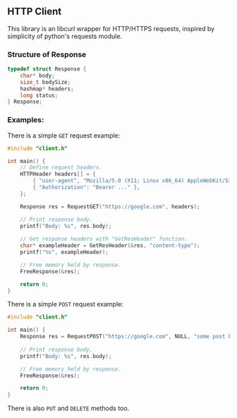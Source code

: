 ## HTTP Client
This library is an libcurl wrapper for HTTP/HTTPS requests, inspired by simplicity of python's requests module.

### Structure of Response

```c
typedef struct Response {
    char* body;
    size_t bodySize;
    hashmap* headers;
    long status;
} Response;
```

### Examples:

There is a simple `GET` request example:
```c
#include "client.h"

int main() {
    // Define request headers.
    HTTPHeader headers[] = {
        { "user-agent", "Mozilla/5.0 (X11; Linux x86_64) AppleWebKit/537.36 (KHTML, like Gecko) Chrome/119.0.0.0 Safari/537.36" },
        { "Authorization": "Bearer ..." },
    };

    Response res = RequestGET("https://google.com", headers);

    // Print response body.
    printf("Body: %s", res.body);
    
    // Get response headers with "GetResHeader" function.
    char* exampleHeader = GetResHeader(&res, "content-type");
    printf("%s", exampleHeader);

    // Free memory held by response.
    FreeResponse(&res);

    return 0;
}
```

There is a simple `POST` request example:
```c
#include "client.h"

int main() {
    Response res = RequestPOST("https://google.com", NULL, "some post body");
    
    // Print response body.
    printf("Body: %s", res.body);

    // Free memory held by response.
    FreeResponse(&res);

    return 0;
}
```

There is also `PUT` and `DELETE` methods too.